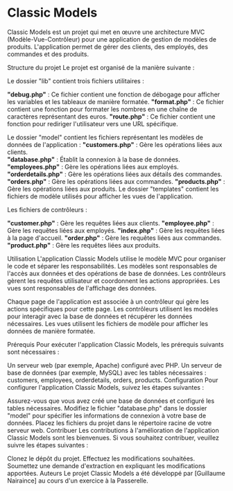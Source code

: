 # Classic Models

Classic Models est un projet qui met en œuvre une architecture MVC (Modèle-Vue-Contrôleur) pour une application de gestion de modèles de produits. L'application permet de gérer des clients, des employés, des commandes et des produits.

Structure du projet
Le projet est organisé de la manière suivante :

Le dossier "lib" contient trois fichiers utilitaires :

__"debug.php"__ : Ce fichier contient une fonction de débogage pour afficher les variables et les tableaux de manière formatée.
__"format.php"__ : Ce fichier contient une fonction pour formater les nombres en une chaîne de caractères représentant des euros.
__"route.php"__ : Ce fichier contient une fonction pour rediriger l'utilisateur vers une URL spécifique.

Le dossier "model" contient les fichiers représentant les modèles de données de l'application :
__"customers.php"__ : Gère les opérations liées aux clients.<br>
__"database.php"__ : Établit la connexion à la base de données.
__"employees.php"__ : Gère les opérations liées aux employés.
__"orderdetails.php"__ : Gère les opérations liées aux détails des commandes.
__"orders.php"__ : Gère les opérations liées aux commandes.
__"products.php"__ : Gère les opérations liées aux produits.
Le dossier "templates" contient les fichiers de modèle utilisés pour afficher les vues de l'application.

Les fichiers de contrôleurs :

__"customer.php"__ : Gère les requêtes liées aux clients.
__"employee.php"__ : Gère les requêtes liées aux employés.
__"index.php"__ : Gère les requêtes liées à la page d'accueil.
__"order.php"__ : Gère les requêtes liées aux commandes.
__"product.php"__ : Gère les requêtes liées aux produits.

Utilisation
L'application Classic Models utilise le modèle MVC pour organiser le code et séparer les responsabilités. Les modèles sont responsables de l'accès aux données et des opérations de base de données. Les contrôleurs gèrent les requêtes utilisateur et coordonnent les actions appropriées. Les vues sont responsables de l'affichage des données.

Chaque page de l'application est associée à un contrôleur qui gère les actions spécifiques pour cette page. Les contrôleurs utilisent les modèles pour interagir avec la base de données et récupérer les données nécessaires. Les vues utilisent les fichiers de modèle pour afficher les données de manière formatée.

Prérequis
Pour exécuter l'application Classic Models, les prérequis suivants sont nécessaires :

Un serveur web (par exemple, Apache) configuré avec PHP.
Un serveur de base de données (par exemple, MySQL) avec les tables nécessaires : customers, employees, orderdetails, orders, products.
Configuration
Pour configurer l'application Classic Models, suivez les étapes suivantes :

Assurez-vous que vous avez créé une base de données et configuré les tables nécessaires.
Modifiez le fichier "database.php" dans le dossier "model" pour spécifier les informations de connexion à votre base de données.
Placez les fichiers du projet dans le répertoire racine de votre serveur web.
Contribuer
Les contributions à l'amélioration de l'application Classic Models sont les bienvenues. Si vous souhaitez contribuer, veuillez suivre les étapes suivantes :

Clonez le dépôt du projet.
Effectuez les modifications souhaitées.
Soumettez une demande d'extraction en expliquant les modifications apportées.
Auteurs
Le projet Classic Models a été développé par [Guillaume Nairaince] au cours d'un exercice à la Passerelle.
